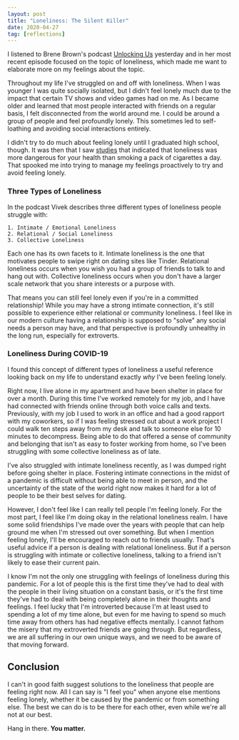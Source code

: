 ```yaml
---
layout: post
title: "Loneliness: The Silent Killer"
date: 2020-04-27
tag: [reflections]
---
```


I listened to Brene Brown's podcast [Unlocking Us](https://brenebrown.com/unlockingus/) yesterday and in her most recent episode focused on the topic of loneliness, which made me want to elaborate more on my feelings about the topic. 

Throughout my life I've struggled on and off with loneliness. When I was younger I was quite socially isolated, but I didn't feel lonely much due to the impact that certain TV shows and video games had on me. As I became older and learned that most people interacted with friends on a regular basis, I felt disconnected from the world around me. I could be around a group of people and feel profoundly lonely. This sometimes led to self-loathing and avoiding social interactions entirely.

I didn't try to do much about feeling lonely until I graduated high school, though. It was then that I saw [studies](https://www.ncbi.nlm.nih.gov/pmc/articles/PMC3890922/) that indicated that loneliness was more dangerous for your health than smoking a pack of cigarettes a day. That spooked me into trying to manage my feelings proactively to try and avoid feeling lonely.

### Three Types of Loneliness

In the podcast Vivek describes three different types of loneliness people struggle with:

	1. Intimate / Emotional Loneliness
	2. Relational / Social Loneliness
	3. Collective Loneliness

Each one has its own facets to it. Intimate loneliness is the one that motivates people to swipe right on dating sites like Tinder. Relational loneliness occurs when you wish you had a group of friends to talk to and hang out with. Collective loneliness occurs when you don't have a larger scale network that you share interests or a purpose with.

That means you can still feel lonely even if you're in a committed relationship! While you may have a strong intimate connection, it's still possible to experience either relational or community loneliness. I feel like in our modern culture having a relationship is supposed to "solve" any social needs a person may have, and that perspective is profoundly unhealthy in the long run, especially for extroverts. 

### Loneliness During COVID-19

I found this concept of different types of loneliness a useful reference looking back on my life to understand exactly *why* I've been feeling lonely. 

Right now, I live alone in my apartment and have been shelter in place for over a month. During this time I've worked remotely for my job, and I have had connected with friends online through both voice calls and texts. Previously, with my job I used to work in an office and had a good rapport with my coworkers, so if I was feeling stressed out about a work project I could walk ten steps away from my desk and talk to someone else for 10 minutes to decompress. Being able to do that offered a sense of community and belonging that isn't as easy to foster working from home, so I've been struggling with some collective loneliness as of late. 

I've also struggled with intimate loneliness recently, as I was dumped right before going shelter in place. Fostering intimate connections in the midst of a pandemic is difficult without being able to meet in person, and the uncertainty of the state of the world right now makes it hard for a lot of people to be their best selves for dating. 

However, I don't feel like I can really tell people I'm feeling lonely. For the most part, I feel like I'm doing okay in the relational loneliness realm. I have some solid friendships I've made over the years with people that can help ground me when I'm stressed out over something. But when I mention feeling lonely, I'll be encouraged to reach out to friends usually. That's useful advice if a person is dealing with relational loneliness. But if a person is struggling with intimate or collective loneliness, talking to a friend isn't likely to ease their current pain. 

I know I'm not the only one struggling with feelings of loneliness during this pandemic. For a lot of people this is the first time they've had to deal with the people in their living situation on a constant basis, or it's the first time they've had to deal with being completely alone in their thoughts and feelings. I feel lucky that I'm introverted because I'm at least used to spending a lot of my time alone, but even for me having to spend so much time away from others has had negative effects mentally. I cannot fathom the misery that my extroverted friends are going through. But regardless, we are all suffering in our own unique ways, and we need to be aware of that moving forward.

## Conclusion

I can't in good faith suggest solutions to the loneliness that people are feeling right now. All I can say is "I feel you" when anyone else mentions feeling lonely, whether it be caused by the pandemic or from something else. The best we can do is to be there for each other, even while we're all not at our best. 

Hang in there. **You matter.**
